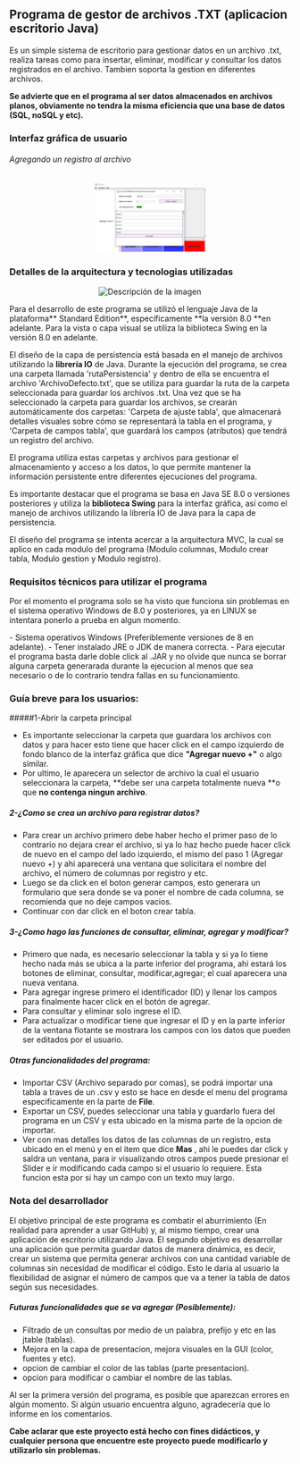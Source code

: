 ## Programa de gestor de archivos .TXT (aplicacion escritorio Java)


  Es un simple sistema de escritorio para gestionar datos en un archivo .txt,
 realiza tareas como para insertar, eliminar, modificar y consultar los datos
  registrados en el archivo. Tambien soporta la gestion en diferentes archivos. 
  
  **Se advierte que en el programa al ser datos almacenados en archivos planos, obviamente no tendra la misma eficiencia que una base de datos (SQL, noSQL y etc).**


### Interfaz gráfica de usuario
###### Agregando un registro al archivo
<p align="center">
  <img src="https://github.com/AlbinJunLiang/proyecto-escritorio-gestor-datos-archivos/blob/main/imagenes%20del%20programa/creandoArchivo.jpg" width="200">
</p>


### Detalles de la arquitectura y tecnologias utilizadas
<p align="center">
  <img src="URL_de_la_imagen" alt="Descripción de la imagen">
</p>
<p>
Para el desarrollo de este programa se utilizó el lenguaje Java de la plataforma** Standard Edition**, específicamente **la versión 8.0 **en adelante. Para la vista o capa visual se utiliza la biblioteca Swing en la versión 8.0 en adelante.

El diseño de la capa de persistencia está basada en el manejo de archivos utilizando la **librería IO** de Java. Durante la ejecución del programa, se crea una carpeta llamada 'rutaPersistencia' y dentro de ella se encuentra el archivo 'ArchivoDefecto.txt', que se utiliza para guardar la ruta de la carpeta seleccionada para guardar los archivos .txt. Una vez que se ha seleccionado la carpeta para guardar los archivos, se crearán automáticamente dos carpetas: 'Carpeta de ajuste tabla', que almacenará detalles visuales sobre cómo se representará la tabla en el programa, y 'Carpeta de campos tabla', que guardará los campos (atributos) que tendrá un registro del archivo.

El programa utiliza estas carpetas y archivos para gestionar el almacenamiento y acceso a los datos, lo que permite mantener la información persistente entre diferentes ejecuciones del programa.

Es importante destacar que el programa se basa en Java SE 8.0 o versiones posteriores y utiliza la **biblioteca Swing** para la interfaz gráfica, así como el manejo de archivos utilizando la librería IO de Java para la capa de persistencia.

El diseño del programa se intenta acercar a la arquitectura MVC, la cual se aplico en cada modulo del programa (Modulo columnas, Modulo crear tabla, Modulo gestion y Modulo registro).
</p>


### Requisitos técnicos para utilizar el programa
<p>
  Por el momento el programa solo se ha visto que funciona sin problemas en el sistema  operativo Windows de 8.0 y posteriores, ya en LINUX se intentara ponerlo a prueba en algun momento.
</p>
  - Sistema operativos Windows (Preferiblemente versiones de 8 en adelante).
  - Tener instalado JRE o JDK de manera correcta.
  -  Para ejecutar el programa basta darle doble click al .JAR y no olvide que nunca se borrar alguna carpeta generarada durante la ejecucion al menos que sea necesario o de lo contrario tendra fallas en su funcionamiento.

### Guía breve para los usuarios:
#####1-Abrir la carpeta principal
- Es importante seleccionar la carpeta que guardara los archivos con datos y para hacer esto tiene que hacer click en el campo izquierdo de fondo blanco de la interfaz gráfica que dice **"Agregar nuevo +"** o algo similar.
- Por ultimo, le aparecera un selector de archivo la cual el usuario seleccionara la carpeta, **debe ser una carpeta totalmente nueva **o que **no contenga ningun archivo**.

##### 2-¿Como se crea un archivo para registrar datos?
- Para crear un archivo primero debe haber hecho el primer paso de lo contrario no dejara crear el archivo, si ya lo haz hecho puede hacer click de nuevo en el campo del lado izquierdo, el mismo del paso 1 (Agregar nuevo +) y ahi aparecerá una ventana que solicitara el nombre del archivo, el número de columnas por registro y etc.
- Luego se da click en el boton generar campos, esto generara un formulario que sera donde se va poner el nombre de cada columna, se recomienda que no deje campos vacios.
- Continuar con dar click en el boton crear tabla.

##### 3-¿Como hago las funciones de consultar, eliminar, agregar y modificar?
- Primero que nada, es necesario seleccionar la tabla y si ya lo tiene hecho nada más se ubica a la parte inferior del programa, ahi estará los botones de eliminar, consultar, modificar,agregar; el cual aparecera una nueva ventana.
- Para agregar ingrese primero el identificador (ID) y llenar los campos para finalmente hacer click en el botón de agregar.
- Para consultar y eliminar solo ingrese el ID.
- Para actualizar o modificar tiene que ingresar el ID y en la parte inferior de la ventana flotante se mostrara los campos con los datos que pueden ser editados por el usuario.

##### Otras funcionalidades del programa:
- Importar CSV (Archivo separado por comas), se podrá importar una tabla a traves de un .csv y esto se hace en desde el menu del programa especificamente en la parte de **File**.
- Exportar un CSV, puedes seleccionar una tabla y guardarlo fuera del programa en un CSV y esta ubicado en la misma parte de la opcion de importar.
- Ver con mas detalles los datos de las columnas de un registro, esta ubicado en el menú y en el item que dice **Mas** , ahi le puedes dar click y saldra un ventana, para ir visualizando otros campos puede presionar el Slider e ir modificando cada campo si el usuario lo requiere. Esta funcion esta por si hay un campo con un texto muy largo.

### Nota del desarrollador


El objetivo principal de este programa es combatir el aburrimiento (En realidad para aprender a usar GitHub) y, al mismo tiempo, crear una aplicación de escritorio utilizando Java. El segundo objetivo es desarrollar una aplicación que permita guardar datos de manera dinámica, es decir, crear un sistema que permita generar archivos con una cantidad variable de columnas sin necesidad de modificar el código. Esto le daría al usuario la flexibilidad de asignar el número de campos que va a tener la tabla de datos según sus necesidades.

##### Futuras funcionalidades que se va agregar (Posiblemente): 
- Filtrado de un consultas por medio de un palabra, prefijo y etc en las  jtable (tablas).
- Mejora en la capa de presentacion, mejora visuales en la GUI (color, fuentes y etc).
- opcion de cambiar el color de las tablas (parte presentacion).
- opcion para modificar o cambiar el nombre de las tablas.

Al ser la primera versión del programa, es posible que aparezcan errores en algún momento. Si algún usuario encuentra alguno, agradecería que lo informe en los comentarios.

**Cabe aclarar que este proyecto está hecho con fines didácticos, y cualquier persona que encuentre este proyecto puede modificarlo y utilizarlo sin problemas.**
<br>
<br>
<br>
<br>
